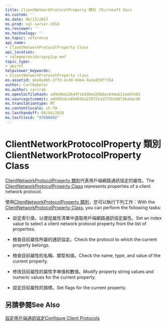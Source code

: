 ```yaml
---
title: ClientNetworkProtocolProperty 類別 |Microsoft Docs
ms.custom: ''
ms.date: 06/13/2017
ms.prod: sql-server-2014
ms.reviewer: ''
ms.technology: ''
ms.topic: reference
api_name:
- ClientNetworkProtocolProperty Class
api_location:
- sqlmgmproviderxpsp2up.mof
topic_type:
- apiref
helpviewer_keywords:
- ClientNetworkProtocolProperty class
ms.assetid: a6e8adb5-2ffd-4c49-b9e4-9a1e459ff7b4
author: CarlRabeler
ms.author: carlrab
ms.openlocfilehash: ad9e96e32649f16d9bed35b8ec044ab13a4d7e03
ms.sourcegitcommit: ad4d92dce894592a259721a1571b1d8736abacdb
ms.translationtype: MT
ms.contentlocale: zh-TW
ms.lasthandoff: 08/04/2020
ms.locfileid: "87606692"
---
```

# <a name="clientnetworkprotocolproperty-class"></a><span data-ttu-id="98d4a-102">ClientNetworkProtocolProperty 類別</span><span class="sxs-lookup"><span data-stu-id="98d4a-102">ClientNetworkProtocolProperty Class</span></span>
  <span data-ttu-id="98d4a-103">[ClientNetworkProtocolProperty 類別](clientnetworkprotocolproperty-class.md)代表用戶端網路通訊協定的屬性。</span><span class="sxs-lookup"><span data-stu-id="98d4a-103">The [ClientNetworkProtocolProperty Class](clientnetworkprotocolproperty-class.md) represents properties of a client network protocol.</span></span>  
  
 <span data-ttu-id="98d4a-104">使用[ClientNetworkProtocolProperty 類別](clientnetworkprotocolproperty-class.md)，您可以執行下列工作：</span><span class="sxs-lookup"><span data-stu-id="98d4a-104">With the [ClientNetworkProtocolProperty Class](clientnetworkprotocolproperty-class.md), you can perform the following tasks:</span></span>  
  
-   <span data-ttu-id="98d4a-105">設定索引值，以便從屬性清單中選取用戶端網路通訊協定屬性。</span><span class="sxs-lookup"><span data-stu-id="98d4a-105">Set an index value to select a client network protocol property from the list of properties.</span></span>  
  
-   <span data-ttu-id="98d4a-106">檢查目前屬性所屬的通訊協定。</span><span class="sxs-lookup"><span data-stu-id="98d4a-106">Check the protocol to which the current property belongs.</span></span>  
  
-   <span data-ttu-id="98d4a-107">檢查目前屬性的名稱、類型和值。</span><span class="sxs-lookup"><span data-stu-id="98d4a-107">Check the name, type, and value of the current property.</span></span>  
  
-   <span data-ttu-id="98d4a-108">修改目前屬性的屬性字串值和數值。</span><span class="sxs-lookup"><span data-stu-id="98d4a-108">Modify property string values and numeric values for the current property.</span></span>  
  
-   <span data-ttu-id="98d4a-109">設定目前屬性的旗標。</span><span class="sxs-lookup"><span data-stu-id="98d4a-109">Set flags for the current property.</span></span>  
  
## <a name="see-also"></a><span data-ttu-id="98d4a-110">另請參閱</span><span class="sxs-lookup"><span data-stu-id="98d4a-110">See Also</span></span>  
 [<span data-ttu-id="98d4a-111">設定用戶端通訊協定</span><span class="sxs-lookup"><span data-stu-id="98d4a-111">Configure Client Protocols</span></span>](https://technet.microsoft.com/library/ms181035.aspx)  
  
  
